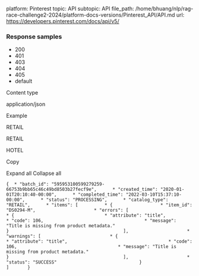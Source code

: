 platform: Pinterest
topic: API
subtopic: API
file_path: /home/bhuang/nlp/rag-race-challenge2-2024/platform-docs-versions/Pinterest_API/API.md
url: https://developers.pinterest.com/docs/api/v5/


### Response samples

* 200
* 401
* 403
* 404
* 405
* default

Content type

application/json

Example

RETAIL

RETAIL

HOTEL

Copy

Expand all Collapse all

`{  * "batch_id": "595953100599279259-66753b9bb65c46c49bd8503b27fecf9e",      * "created_time": "2020-01-01T20:10:40-00:00",      * "completed_time": "2022-03-10T15:37:10-00:00",      * "status": "PROCESSING",      * "catalog_type": "RETAIL",      * "items": [          * {                  * "item_id": "DS0294-M",                      * "errors": [                          * {                                  * "attribute": "title",                                      * "code": 106,                                      * "message": "Title is missing from product metadata."                                                       }                                           ],                      * "warnings": [                          * {                                  * "attribute": "title",                                      * "code": 106,                                      * "message": "Title is missing from product metadata."                                                       }                                           ],                      * "status": "SUCCESS"                               }                   ]       }`